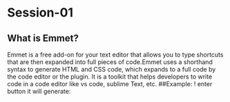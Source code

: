 # Session-01
## What is Emmet?
Emmet is a free add-on for your text editor that allows you to type shortcuts that are then expanded into full pieces of code.Emmet uses a shorthand syntax to generate HTML and CSS code, which expands to a full code by the code editor or the plugin. It is a toolkit that helps developers to write code in a code editor like vs code, sublime Text, etc.
##Example:
! enter button it will generate:
<!DOCTYPE html>
<html lang="en">
<head>
    <meta charset="UTF-8">
    <meta http-equiv="X-UA-Compatible" content="IE=edge">
    <meta name="viewport" content="width=device-width, initial-scale=1.0">
    <title>Document</title>
</head>
<body>
</body>
</html>
